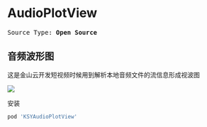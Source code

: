 # AudioPlotView

<pre>Source Type:<b> Open Source</b></pre>


## 音频波形图

这是金山云开发短视频时候用到解析本地音频文件的流信息形成视波图

![](https://raw.githubusercontent.com/ksvc/AudioPlotView/master/ksyAudioPlotView.gif)



安装

``` sh
pod 'KSYAudioPlotView'
```


